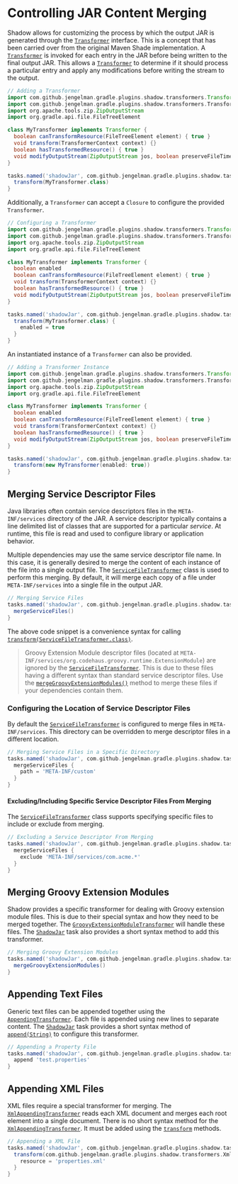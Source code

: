 # Controlling JAR Content Merging

Shadow allows for customizing the process by which the output JAR is generated through the
[`Transformer`](https://gradleup.com/shadow/api/com/github/jengelman/gradle/plugins/shadow/transformers/Transformer.html) interface.
This is a concept that has been carried over from the original Maven Shade implementation.
A [`Transformer`](https://gradleup.com/shadow/api/com/github/jengelman/gradle/plugins/shadow/transformers/Transformer.html) is invoked for each 
entry in the JAR before being written to the final output JAR.
This allows a [`Transformer`](https://gradleup.com/shadow/api/com/github/jengelman/gradle/plugins/shadow/transformers/Transformer.html) to 
determine if it should process a particular entry and apply any modifications before writing the stream to the output.

```groovy
// Adding a Transformer
import com.github.jengelman.gradle.plugins.shadow.transformers.Transformer
import com.github.jengelman.gradle.plugins.shadow.transformers.TransformerContext
import org.apache.tools.zip.ZipOutputStream
import org.gradle.api.file.FileTreeElement

class MyTransformer implements Transformer {
  boolean canTransformResource(FileTreeElement element) { true }
  void transform(TransformerContext context) {}
  boolean hasTransformedResource() { true }
  void modifyOutputStream(ZipOutputStream jos, boolean preserveFileTimestamps) {}
}

tasks.named('shadowJar', com.github.jengelman.gradle.plugins.shadow.tasks.ShadowJar) {
  transform(MyTransformer.class)
}
```

Additionally, a `Transformer` can accept a `Closure` to configure the provided `Transformer`.

```groovy
// Configuring a Transformer
import com.github.jengelman.gradle.plugins.shadow.transformers.Transformer
import com.github.jengelman.gradle.plugins.shadow.transformers.TransformerContext
import org.apache.tools.zip.ZipOutputStream
import org.gradle.api.file.FileTreeElement

class MyTransformer implements Transformer {
  boolean enabled
  boolean canTransformResource(FileTreeElement element) { true }
  void transform(TransformerContext context) {}
  boolean hasTransformedResource() { true }
  void modifyOutputStream(ZipOutputStream jos, boolean preserveFileTimestamps) {}
}

tasks.named('shadowJar', com.github.jengelman.gradle.plugins.shadow.tasks.ShadowJar) {
  transform(MyTransformer.class) {
    enabled = true
  }
}
```

An instantiated instance of a `Transformer` can also be provided.

```groovy
// Adding a Transformer Instance
import com.github.jengelman.gradle.plugins.shadow.transformers.Transformer
import com.github.jengelman.gradle.plugins.shadow.transformers.TransformerContext
import org.apache.tools.zip.ZipOutputStream
import org.gradle.api.file.FileTreeElement

class MyTransformer implements Transformer {
  boolean enabled
  boolean canTransformResource(FileTreeElement element) { true }
  void transform(TransformerContext context) {}
  boolean hasTransformedResource() { true }
  void modifyOutputStream(ZipOutputStream jos, boolean preserveFileTimestamps) {}
}

tasks.named('shadowJar', com.github.jengelman.gradle.plugins.shadow.tasks.ShadowJar) {
  transform(new MyTransformer(enabled: true))
}
```

## Merging Service Descriptor Files

Java libraries often contain service descriptors files in the `META-INF/services` directory of the JAR.
A service descriptor typically contains a line delimited list of classes that are supported for a particular _service_.
At runtime, this file is read and used to configure library or application behavior.

Multiple dependencies may use the same service descriptor file name.
In this case, it is generally desired to merge the content of each instance of the file into a single output file.
The [`ServiceFileTransformer`](https://gradleup.com/shadow/api/com/github/jengelman/gradle/plugins/shadow/transformers/ServiceFileTransformer.html) 
class is used to perform this merging. By default, it will merge each copy of a file under `META-INF/services` into a 
single file in the output JAR.

```groovy
// Merging Service Files
tasks.named('shadowJar', com.github.jengelman.gradle.plugins.shadow.tasks.ShadowJar) {
  mergeServiceFiles()
}
```

The above code snippet is a convenience syntax for calling
[`transform(ServiceFileTransformer.class)`](https://gradleup.com/shadow/api/com/github/jengelman/gradle/plugins/shadow/tasks/ShadowJar.html#transform(Class<?%20extends%20Transformer>)).

> Groovy Extension Module descriptor files (located at `META-INF/services/org.codehaus.groovy.runtime.ExtensionModule`)
are ignored by the [`ServiceFileTransformer`](https://gradleup.com/shadow/api/com/github/jengelman/gradle/plugins/shadow/transformers/ServiceFileTransformer.html).
This is due to these files having a different syntax than standard service descriptor files.
Use the [`mergeGroovyExtensionModules()`](https://gradleup.com/shadow/api/com/github/jengelman/gradle/plugins/shadow/tasks/ShadowJar.html#mergeGroovyExtensionModules()) method to merge
these files if your dependencies contain them.

### Configuring the Location of Service Descriptor Files

By default the [`ServiceFileTransformer`](https://gradleup.com/shadow/api/com/github/jengelman/gradle/plugins/shadow/transformers/ServiceFileTransformer.html) 
is configured to merge files in `META-INF/services`.
This directory can be overridden to merge descriptor files in a different location.

```groovy
// Merging Service Files in a Specific Directory
tasks.named('shadowJar', com.github.jengelman.gradle.plugins.shadow.tasks.ShadowJar) {
  mergeServiceFiles {
    path = 'META-INF/custom'
  }
}
```

#### Excluding/Including Specific Service Descriptor Files From Merging

The [`ServiceFileTransformer`](https://gradleup.com/shadow/api/com/github/jengelman/gradle/plugins/shadow/transformers/ServiceFileTransformer.html) 
class supports specifying specific files to include or exclude from merging.

```groovy
// Excluding a Service Descriptor From Merging
tasks.named('shadowJar', com.github.jengelman.gradle.plugins.shadow.tasks.ShadowJar) {
  mergeServiceFiles {
    exclude 'META-INF/services/com.acme.*'
  }
}
```

## Merging Groovy Extension Modules

Shadow provides a specific transformer for dealing with Groovy extension module files.
This is due to their special syntax and how they need to be merged together.
The [`GroovyExtensionModuleTransformer`](https://gradleup.com/shadow/api/com/github/jengelman/gradle/plugins/shadow/transformers/GroovyExtensionModuleTransformer.html) 
will handle these files.
The [`ShadowJar`](https://gradleup.com/shadow/api/com/github/jengelman/gradle/plugins/shadow/tasks/ShadowJar.html) task also provides a short syntax 
method to add this transformer.

```groovy
// Merging Groovy Extension Modules
tasks.named('shadowJar', com.github.jengelman.gradle.plugins.shadow.tasks.ShadowJar) {
  mergeGroovyExtensionModules()
}
```

## Appending Text Files

Generic text files can be appended together using the
[`AppendingTransformer`](https://gradleup.com/shadow/api/com/github/jengelman/gradle/plugins/shadow/transformers/AppendingTransformer.html).
Each file is appended using new lines to separate content.
The [`ShadowJar`](https://gradleup.com/shadow/api/com/github/jengelman/gradle/plugins/shadow/tasks/ShadowJar.html) task provides a short syntax 
method of
[`append(String)`](https://gradleup.com/shadow/api/com/github/jengelman/gradle/plugins/shadow/tasks/ShadowJar.html#append(java.lang.String)) to 
configure this transformer.

```groovy
// Appending a Property File
tasks.named('shadowJar', com.github.jengelman.gradle.plugins.shadow.tasks.ShadowJar) {
  append 'test.properties'
}
```

## Appending XML Files

XML files require a special transformer for merging.
The [`XmlAppendingTransformer`](https://gradleup.com/shadow/api/com/github/jengelman/gradle/plugins/shadow/transformers/XmlAppendingTransformer.html) 
reads each XML document and merges each root element into a single document.
There is no short syntax method for the [`XmlAppendingTransformer`](https://gradleup.com/shadow/api/com/github/jengelman/gradle/plugins/shadow/transformers/XmlAppendingTransformer.html).
It must be added using the [`transform`](https://gradleup.com/shadow/api/com/github/jengelman/gradle/plugins/shadow//tasks/ShadowJar.html#transform(Class<?%20Fextends%20Transformer>)) methods.

```groovy
// Appending a XML File
tasks.named('shadowJar', com.github.jengelman.gradle.plugins.shadow.tasks.ShadowJar) {
  transform(com.github.jengelman.gradle.plugins.shadow.transformers.XmlAppendingTransformer.class) {
    resource = 'properties.xml'
  }
}
```
